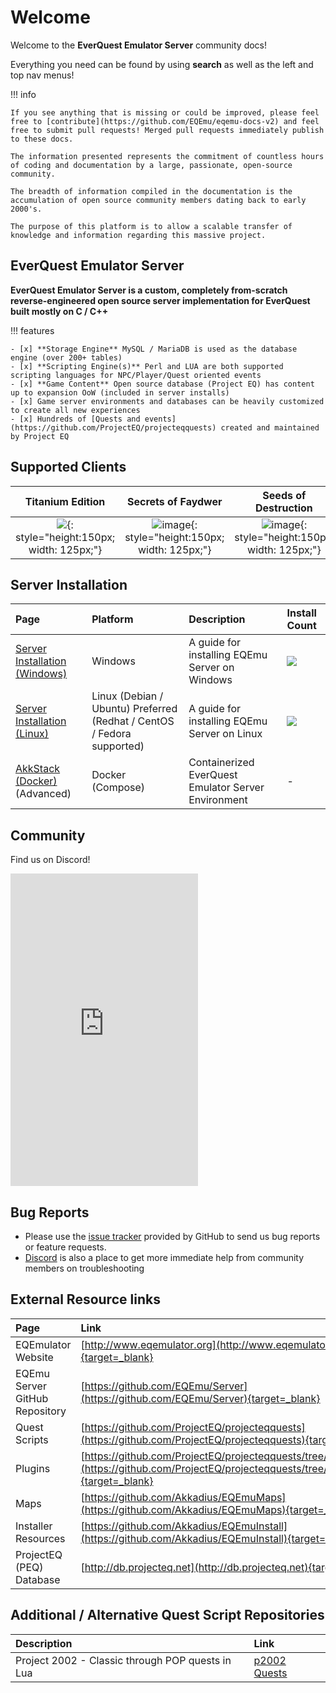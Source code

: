 # Welcome

Welcome to the **EverQuest Emulator Server** community docs!

Everything you need can be found by using **search** as well as the left and top nav menus!

!!! info

    If you see anything that is missing or could be improved, please feel free to [contribute](https://github.com/EQEmu/eqemu-docs-v2) and feel free to submit pull requests! Merged pull requests immediately publish to these docs.

    The information presented represents the commitment of countless hours of coding and documentation by a large, passionate, open-source community.

    The breadth of information compiled in the documentation is the accumulation of open source community members dating back to early 2000's.

    The purpose of this platform is to allow a scalable transfer of knowledge and information regarding this massive project.

## EverQuest Emulator Server

**EverQuest Emulator Server is a custom, completely from-scratch reverse-engineered open source server implementation
for EverQuest built mostly on C / C++**

!!! features

    - [x] **Storage Engine** MySQL / MariaDB is used as the database engine (over 200+ tables)
    - [x] **Scripting Engine(s)** Perl and LUA are both supported scripting languages for NPC/Player/Quest oriented events
    - [x] **Game Content** Open source database (Project EQ) has content up to expansion OoW (included in server installs)
    - [x] Game server environments and databases can be heavily customized to create all new experiences
    - [x] Hundreds of [Quests and events](https://github.com/ProjectEQ/projecteqquests) created and maintained by Project EQ

## Supported Clients

|                                                                 Titanium Edition                                                                 |                                                                  Secrets of Faydwer                                                                   |                                                                 Seeds of Destruction                                                                  |                                                                       Underfoot                                                                       |                                                               Rain of Fear (Most used)                                                                |
|:------------------------------------------------------------------------------------------------------------------------------------------------:|:-----------------------------------------------------------------------------------------------------------------------------------------------------:|:-----------------------------------------------------------------------------------------------------------------------------------------------------:|:-----------------------------------------------------------------------------------------------------------------------------------------------------:|:-----------------------------------------------------------------------------------------------------------------------------------------------------:|
| ![](https://user-images.githubusercontent.com/3319450/143334304-4faf5cf8-6ed9-4b47-a0e2-938cc3f68e57.png){: style="height:150px; width: 125px;"} | ![image](https://user-images.githubusercontent.com/3319450/143334432-e6e9eaef-b141-4b05-9607-ceb38dcf717d.png){: style="height:150px; width: 125px;"} | ![image](https://user-images.githubusercontent.com/3319450/143334455-420ee97d-ed5e-4f21-a824-48371831c604.png){: style="height:150px; width: 125px;"} | ![image](https://user-images.githubusercontent.com/3319450/143334476-4b699dec-6a1b-4690-be7f-64eec22cd60c.png){: style="height:150px; width: 125px;"} | ![image](https://user-images.githubusercontent.com/3319450/143334498-810f76b6-7f18-4723-a02a-d50e11af96d1.png){: style="height:150px; width: 250px;"} |

## Server Installation

| Page                                                                                | Platform                                                               | Description                                         | Install Count                                                                                                                                                                                                                 |
|:------------------------------------------------------------------------------------|:-----------------------------------------------------------------------|:----------------------------------------------------|:------------------------------------------------------------------------------------------------------------------------------------------------------------------------------------------------------------------------------|
| [Server Installation (Windows)](server/installation/server-installation-windows.md) | Windows                                                                | A guide for installing EQEmu Server on Windows      | ![](https://camo.githubusercontent.com/befd841ddd0bcfee4679b37f84b78523866d252093acee36b459ca23df7886ca/687474703a2f2f616e616c79746963732e616b6b61646975732e636f6d2f3f696e7374616c6c5f636f756e742677696e646f77735f636f756e74) 
| [Server Installation (Linux)](server/installation/server-installation-linux.md)     | Linux (Debian / Ubuntu) Preferred (Redhat / CentOS / Fedora supported) | A guide for installing EQEmu Server on Linux        | ![](https://camo.githubusercontent.com/99ffa002a4caeb201449be7df0d88324b197f5cb287ae5bb3678b43fcf1441b4/687474703a2f2f616e616c79746963732e616b6b61646975732e636f6d2f3f696e7374616c6c5f636f756e74266c696e75785f636f756e74)     |
| [AkkStack (Docker)](akk-stack/introduction.md) (Advanced)                           | Docker (Compose)                                                       | Containerized EverQuest Emulator Server Environment | -                                                                                                                                                                                                                             |

## Community

Find us on Discord!

<iframe src="https://discord.com/widget?id=1421535813031821376&theme=dark" width="300" height="500" allowtransparency="true" frameborder="0" sandbox="allow-popups allow-popups-to-escape-sandbox allow-same-origin allow-scripts"></iframe>

## Bug Reports

* Please use the [issue tracker](https://github.com/EQEmu/Server/issues) provided by GitHub to send us bug reports or
  feature requests.
* [Discord](https://discord.gg/pX7Duv9djP) is also a place to get more immediate help from community members on
  troubleshooting

## External Resource links

| Page                           | Link                                                                                                                                                |
|:-------------------------------|:----------------------------------------------------------------------------------------------------------------------------------------------------|
| EQEmulator Website             | [http://www.eqemulator.org](http://www.eqemulator.org){target=_blank}                                                                               |
| EQEmu Server GitHub Repository | [https://github.com/EQEmu/Server](https://github.com/EQEmu/Server){target=_blank}                                                                   |
| Quest Scripts                  | [https://github.com/ProjectEQ/projecteqquests](https://github.com/ProjectEQ/projecteqquests){target=_blank}                                         |
| Plugins                        | [https://github.com/ProjectEQ/projecteqquests/tree/master/plugins](https://github.com/ProjectEQ/projecteqquests/tree/master/plugins){target=_blank} |
| Maps                           | [https://github.com/Akkadius/EQEmuMaps](https://github.com/Akkadius/EQEmuMaps){target=_blank}                                                       |
| Installer Resources            | [https://github.com/Akkadius/EQEmuInstall](https://github.com/Akkadius/EQEmuInstall){target=_blank}                                                 |
| ProjectEQ (PEQ) Database       | [http://db.projecteq.net](http://db.projecteq.net){target=_blank}                                                                                   |

## Additional / Alternative Quest Script Repositories

| Description                                      | Link                                              |
|:-------------------------------------------------|:--------------------------------------------------|
| Project 2002 - Classic through POP quests in Lua | [p2002 Quests](https://github.com/p2002eq/quests) |


